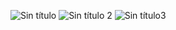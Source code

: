 ![Sin título](https://github.com/Irving-Rafael/SimulacionComputadora-IrvingRuvalcaba/assets/70976519/5db0dee7-beb3-429e-a073-fb59293251e3)
![Sin título 2](https://github.com/Irving-Rafael/SimulacionComputadora-IrvingRuvalcaba/assets/70976519/24ecc67f-b15c-49cc-b604-77bec0be3604)
![Sin título3](https://github.com/Irving-Rafael/SimulacionComputadora-IrvingRuvalcaba/assets/70976519/3632c411-0e55-4874-a769-98f2cac239c8)
